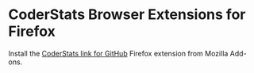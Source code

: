 # CoderStats Browser Extensions for Firefox

Install the [CoderStats link for GitHub](https://addons.mozilla.org/en-US/firefox/addon/coderstats/) Firefox extension from Mozilla Add-ons.